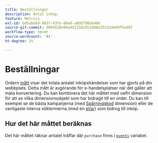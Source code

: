 ```yaml
---
title: Beställningar
description: Antal inköp.
feature: Metrics
exl-id: b05abb6d-983f-43fe-80ad-a0ddf90de466
source-git-commit: d095628e94a45221815b1d08e35132de09f5ed8f
workflow-type: tm+mt
source-wordcount: '91'
ht-degree: 2%

---
```


# Beställningar

Ordern [mått](overview.md) visar det totala antalet inköpshändelser som har gjorts på din webbplats. Detta mått är avgörande för e-handelsplatser när det gäller att mäta konvertering. Du kan kombinera det här måttet med valfri dimension för att se vilka dimensionsobjekt som har bidragit till en order. Du kan till exempel se de bästa kampanjerna (med [Spårningskod](../dimensions/tracking-code.md) dimension) eller de vanligaste interna söktermerna (med en [eVar](../dimensions/evar.md)) som bidrog till inköp.

## Hur det här måttet beräknas

Det här måttet räknar antalet träffar där `purchase` finns i [`events`](/help/implement/vars/page-vars/events/events-overview.md) variabel.
